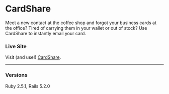 # CardShare  
Meet a new contact at the coffee shop and forgot your business cards at the office? Tired of carrying them in your wallet or out of stock? Use CardShare to instantly email your card.

### Live Site
Visit (and use!) [CardShare](https://card-share.herokuapp.com "CardShare").

---
### Versions
Ruby 2.5.1, Rails 5.2.0
